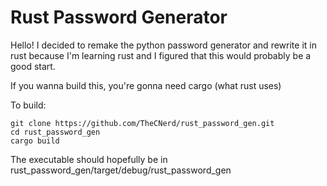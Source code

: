 # Rust Password Generator

Hello! I decided to remake the python password generator and rewrite it in rust
because I'm learning rust and I figured that this would probably be a good start.

If you wanna build this, you're gonna need cargo (what rust uses)

To build:
```
git clone https://github.com/TheCNerd/rust_password_gen.git
cd rust_password_gen
cargo build
```

The executable should hopefully be in rust_password_gen/target/debug/rust_password_gen